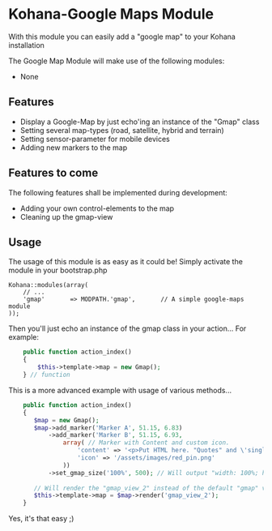 # Kohana-Google Maps Module
With this module you can easily add a "google map" to your Kohana installation

The Google Map Module will make use of the following modules:

* None

## Features

* Display a Google-Map by just echo'ing an instance of the "Gmap" class
* Setting several map-types (road, satellite, hybrid and terrain)
* Setting sensor-parameter for mobile devices
* Adding new markers to the map

## Features to come
The following features shall be implemented during development:

* Adding your own control-elements to the map
* Cleaning up the gmap-view

## Usage
The usage of this module is as easy as it could be! Simply activate the module in your bootstrap.php

    Kohana::modules(array(
        // ...
        'gmap'       => MODPATH.'gmap',       // A simple google-maps module
    ));

Then you'll just echo an instance of the gmap class in your action... For example:

```php
    public function action_index()
    {
        $this->template->map = new Gmap();
    } // function
```

This is a more advanced example with usage of various methods...

```php
    public function action_index()
    {
       $map = new Gmap();
       $map->add_marker('Marker A', 51.15, 6.83)
           ->add_marker('Marker B', 51.15, 6.93,
               array( // Marker with Content and custom icon.
                   'content' => '<p>Put HTML here. "Quotes" and \'singlequotes\'</p>',
                   'icon' => '/assets/images/red_pin.png'
               ))
           ->set_gmap_size('100%', 500); // Will output "width: 100%; height: 500px"
       
       // Will render the "gmap_view_2" instead of the default "gmap" view.
       $this->template->map = $map->render('gmap_view_2');
    }
```

Yes, it's that easy ;)